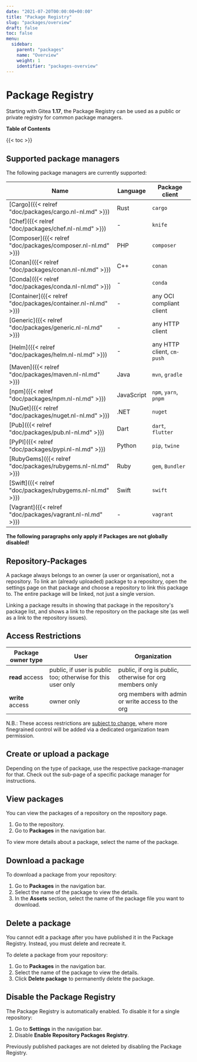```yaml
---
date: "2021-07-20T00:00:00+00:00"
title: "Package Registry"
slug: "packages/overview"
draft: false
toc: false
menu:
  sidebar:
    parent: "packages"
    name: "Overview"
    weight: 1
    identifier: "packages-overview"
---
```


# Package Registry

Starting with Gitea **1.17**, the Package Registry can be used as a public or private registry for common package managers.

**Table of Contents**

{{< toc >}}

## Supported package managers

The following package managers are currently supported:

| Name | Language | Package client |
| ---- | -------- | -------------- |
| [Cargo]({{< relref "doc/packages/cargo.nl-nl.md" >}}) | Rust | `cargo` |
| [Chef]({{< relref "doc/packages/chef.nl-nl.md" >}}) | - | `knife` |
| [Composer]({{< relref "doc/packages/composer.nl-nl.md" >}}) | PHP | `composer` |
| [Conan]({{< relref "doc/packages/conan.nl-nl.md" >}}) | C++ | `conan` |
| [Conda]({{< relref "doc/packages/conda.nl-nl.md" >}}) | - | `conda` |
| [Container]({{< relref "doc/packages/container.nl-nl.md" >}}) | - | any OCI compliant client |
| [Generic]({{< relref "doc/packages/generic.nl-nl.md" >}}) | - | any HTTP client |
| [Helm]({{< relref "doc/packages/helm.nl-nl.md" >}}) | - | any HTTP client, `cm-push` |
| [Maven]({{< relref "doc/packages/maven.nl-nl.md" >}}) | Java | `mvn`, `gradle` |
| [npm]({{< relref "doc/packages/npm.nl-nl.md" >}}) | JavaScript | `npm`, `yarn`, `pnpm` |
| [NuGet]({{< relref "doc/packages/nuget.nl-nl.md" >}}) | .NET | `nuget` |
| [Pub]({{< relref "doc/packages/pub.nl-nl.md" >}}) | Dart | `dart`, `flutter` |
| [PyPI]({{< relref "doc/packages/pypi.nl-nl.md" >}}) | Python | `pip`, `twine` |
| [RubyGems]({{< relref "doc/packages/rubygems.nl-nl.md" >}}) | Ruby | `gem`, `Bundler` |
| [Swift]({{< relref "doc/packages/rubygems.nl-nl.md" >}}) | Swift | `swift` |
| [Vagrant]({{< relref "doc/packages/vagrant.nl-nl.md" >}}) | - | `vagrant` |

**The following paragraphs only apply if Packages are not globally disabled!**

## Repository-Packages

A package always belongs to an owner (a user or organisation), not a repository.
To link an (already uploaded) package to a repository, open the settings page
on that package and choose a repository to link this package to.
The entire package will be linked, not just a single version.

Linking a package results in showing that package in the repository's package list,
and shows a link to the repository on the package site (as well as a link to the repository issues).

## Access Restrictions

| Package owner type | User | Organization |
|--------------------|------|--------------|
| **read** access    | public, if user is public too; otherwise for this user only | public, if org is public, otherwise for org members only |
| **write** access   | owner only | org members with admin or write access to the org |

N.B.: These access restrictions are [subject to change](https://github.com/go-gitea/gitea/issues/19270), where more finegrained control will be added via a dedicated organization team permission.

## Create or upload a package

Depending on the type of package, use the respective package-manager for that. Check out the sub-page of a specific package manager for instructions.

## View packages

You can view the packages of a repository on the repository page.

1. Go to the repository.
1. Go to **Packages** in the navigation bar.

To view more details about a package, select the name of the package.

## Download a package

To download a package from your repository:

1. Go to **Packages** in the navigation bar.
1. Select the name of the package to view the details.
1. In the **Assets** section, select the name of the package file you want to download.

## Delete a package

You cannot edit a package after you have published it in the Package Registry. Instead, you
must delete and recreate it.

To delete a package from your repository:

1. Go to **Packages** in the navigation bar.
1. Select the name of the package to view the details.
1. Click **Delete package** to permanently delete the package.

## Disable the Package Registry

The Package Registry is automatically enabled. To disable it for a single repository:

1. Go to **Settings** in the navigation bar.
1. Disable **Enable Repository Packages Registry**.

Previously published packages are not deleted by disabling the Package Registry.
